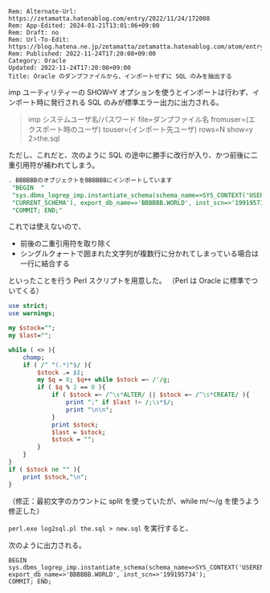 ```header
Rem: Alternate-Url: https://zetamatta.hatenablog.com/entry/2022/11/24/172008
Rem: App-Edited: 2024-01-21T13:01:06+09:00
Rem: Draft: no
Rem: Url-To-Edit: https://blog.hatena.ne.jp/zetamatta/zetamatta.hatenablog.com/atom/entry/4207112889939441236
Rem: Published: 2022-11-24T17:20:08+09:00
Category: Oracle
Updated: 2022-11-24T17:20:08+09:00
Title: Oracle のダンプファイルから、インポートせずに SQL のみを抽出する
```
imp ユーティリティーの SHOW=Y オプションを使うとインポートは行わず、インポート時に発行される SQL のみが標準エラー出力に出力される。

> imp システムユーザ名/パスワード file=ダンプファイル名   fromuser=(エクスポート時のユーザ) touser=(インポート先ユーザ)   rows=N show=y 2>the.sql

ただし、これだと、次のように SQL の途中に勝手に改行が入り、かつ前後に二重引用符が補われてしまう。

``` SQL
. BBBBBBのオブジェクトをBBBBBBにインポートしています
 "BEGIN  "
 "sys.dbms_logrep_imp.instantiate_schema(schema_name=>SYS_CONTEXT('USERENV','"
 "CURRENT_SCHEMA'), export_db_name=>'BBBBBB.WORLD', inst_scn=>'199195734');"
 "COMMIT; END;"
```

これでは使えないので、

- 前後の二重引用符を取り除く
- シングルクォートで囲まれた文字列が複数行に分かれてしまっている場合は一行に結合する

といったことを行う Perl スクリプトを用意した。
（Perl は Oracle に標準でついてくる）

``` perl
use strict;
use warnings;

my $stock="";
my $last="";

while ( <> ){
    chomp;
    if ( /^ "(.*)"$/ ){
        $stock .= $1;
        my $q = 0; $q++ while $stock =~ /'/g;
        if ( $q % 2 == 0 ){
            if ( $stock =~ /^\s*ALTER/ || $stock =~ /^\s*CREATE/ ){
                print ";" if $last !~ /;\s*$/;
                print "\n\n";
            }
            print $stock;
            $last = $stock;
            $stock = "";
        }
    }
}
if ( $stock ne "" ){
    print $stock,"\n";
}
```
（修正：最初文字のカウントに split を使っていたが、while m/～/g を使うよう修正した）

`perl.exe log2sql.pl the.sql > new.sql` を実行すると、

次のように出力される。

```
BEGIN  
sys.dbms_logrep_imp.instantiate_schema(schema_name=>SYS_CONTEXT('USERENV','CURRENT_SCHEMA'), export_db_name=>'BBBBBB.WORLD', inst_scn=>'199195734');
COMMIT; END;
```
